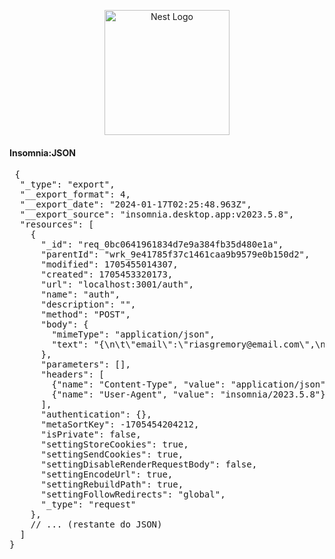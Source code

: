 <p align="center">
  <a href="http://nestjs.com/" target="blank"><img src="https://nestjs.com/img/logo-small.svg" width="200" alt="Nest Logo" /></a>
</p>

<h4>Insomnia:JSON</h4>

<pre>
 {
  "_type": "export",
  "__export_format": 4,
  "__export_date": "2024-01-17T02:25:48.963Z",
  "__export_source": "insomnia.desktop.app:v2023.5.8",
  "resources": [
    {
      "_id": "req_0bc0641961834d7e9a384fb35d480e1a",
      "parentId": "wrk_9e41785f37c1461caa9b9579e0b150d2",
      "modified": 1705455014307,
      "created": 1705453320173,
      "url": "localhost:3001/auth",
      "name": "auth",
      "description": "",
      "method": "POST",
      "body": {
        "mimeType": "application/json",
        "text": "{\n\t\"email\":\"riasgremory@email.com\",\n\t\"senha\":\"123456\"\n}"
      },
      "parameters": [],
      "headers": [
        {"name": "Content-Type", "value": "application/json"},
        {"name": "User-Agent", "value": "insomnia/2023.5.8"}
      ],
      "authentication": {},
      "metaSortKey": -1705454204212,
      "isPrivate": false,
      "settingStoreCookies": true,
      "settingSendCookies": true,
      "settingDisableRenderRequestBody": false,
      "settingEncodeUrl": true,
      "settingRebuildPath": true,
      "settingFollowRedirects": "global",
      "_type": "request"
    },
    // ... (restante do JSON)
  ]
}

</pre>
